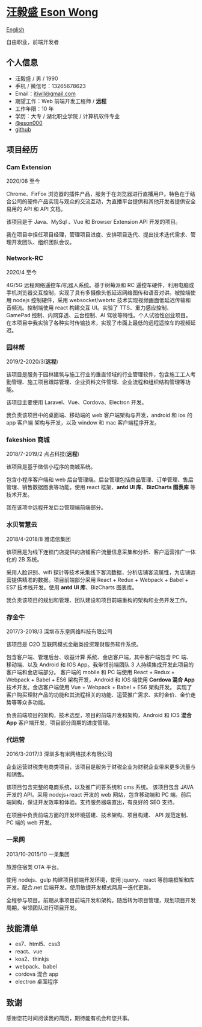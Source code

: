 # [汪毅盛 Eson Wong](https://esonwong.com)

[English](./web-front-end-en.md)

自由职业，前端开发者

## 个人信息

- 汪毅盛 / 男 / 1990
- 手机 / 微信号：13265678623
- Email：itiwll@gmail.com
- 期望工作：Web 前端开发工程师 / **远程**
- 工作年限：10 年
- 学历：大专 / 湖北职业学院 / 计算机软件专业
- [@eson000](https://twitter.com/eson000)
- [github](https://github.com/itiwll)

## 项目经历

### Cam Extension

2020/08 至今

Chrome、FirFox 浏览器的插件产品，服务于在浏览器进行直播用户。特色在于结合公司的硬件产品实现与观众的交流互动，为直播平台提供和其他开发者提供安全易用的 API 和 API 文档。

该项目是于 Java、MySql 、Vue 和 Browser Extension API 开发的项目。

我在项目中担任项目经理，管理项目进度、安排项目迭代、提出技术迭代需求、管理开发团队、组织团队会议。

### Network-RC

2020/4 至今

4G/5G 远程网络遥控车/机器人系统。基于树莓派和 RC 遥控车硬件，利用电脑或手机浏览器交互控制，实现了具有多摄像头低延迟网络图传和语音对讲。被控端使用 nodejs 控制硬件，采用 websocket/webrtc 技术实现视频画面低延迟传输和音频流。控制端使用 react 构建交互 UI。实验了 TTS、重力感应控制、GamePad 控制、内网穿透、云台控制、AI 驾驶等特性。个人试验性创业项目。
在本项目中我实验了各种实时传输技术，实现了市面上最低的远程遥控车的视频延迟。

### 园林帮

2019/2-2020/3(**远程**)

该项目是服务于园林建筑与施工行业的垂直领域的行业管理软件，包含施工工人考勤管理、施工项目跟踪管理、企业资料文件管理、企业流程和组织结构管理等功能。

该项目主要使用 Laravel、Vue、Cordova、Electron 开发。

我负责该项目中的桌面端、移动端的 web 客户端架构与开发，android 和 ios 的 app 客户端 架构与开发，以及 window 和 mac 客户端程序开发。

### fakeshion 商城

2018/7-2019/2 点占科技(**远程**)

该项目是基于微信小程序的商城系统。

包含小程序客户端和 web 后台管理端。后台管理包括商品管理、订单管理、售后管理、销售数据图表等功能，使用 react 框架、**antd UI 库**、**BizCharts 图表库** 等技术开发。

我在该项中远程开发后台管理端前端部分。

### 水贝智慧云

2018/4-2018/8 雅诺信集团

该项目是为线下连锁门店提供的店铺客户流量信息采集和分析、客户运营推广一体化的 2B 系统。

采用人脸识别、wifi 探针等技术采集线下客流数据，分析店铺客流属性，为店铺运营提供精准的数据。项目前端部分采用 React + Redux + Webpack + Babel + ES7 技术栈开发。使用 **antd UI 库**、BizCharts 图表库。

我负责该项目的规划和管理、团队建设和项目前端重构的架构和业务开发工作。

### 存金牛

2017/3-2018/3 深圳市东皇网络科技有限公司

该项目是 O2O 互联网模式金融类投资理财服务软件系统。

包含客户端、管理后台、收益计算
系统、金店客户端，其中客户端包含 PC 端、移动端、以及 Android 和 IOS App。我带领前端团队 3 人持续集成开发此项目的客户端和金店端部分。
客户端的 mobile 和 PC 端使用 React + Redux + Webpack + Babel + ES6 架构开发，Android 和 IOS 端使用 **Cordova 混合 App** 技术开发。金店客户端使用 Vue + Webpack + Babel + ES6 架构开发。
实现了客户购买理财产品的功能和其流程相关的功能、运营推广需求、实时金价、金价走势等等众多功能。

负责前端项目的架构，技术选型，项目的前端开发和架构，Android 和 IOS **混合 App** 客户端开发，项目部分周期的进度管理。

### 代运营

2016/3-2017/3 深圳多有米网络技术有限公司

企业运营财税类电商类项目，该项目是服务于财税企业为财税企业带来更多流量与和销售。

该项目包含完整的电商系统，以及推广问答系统和 cms 系统。
该项目包含 JAVA 开发的 API。采用 nodejs+react 开发的 web 网站，包含移动端和 PC 端。前后端同构，保证开发效率和体验。支持服务器端直出，有良好的 SEO 支持。

在项目中负责前端方面的开发环境搭建、技术架构、项目构建、 API 规范定制、PC 端的 web 开发。

### 一呆网

2013/10-2015/10 一呆集团

旅游住宿类 OTA 平台。

使用 nodejs、gulp 构建项目前端开发环境，使用 jquery、react 等前端框架和库开发。配合.net 后端开发。使用敏捷开发模式两周一迭代更新。

全程参与项目。前期从事项目前端开发和架构。随后转为项目管理，规划项目开发周期，带领团队进行项目开发。

## 技能清单

- es7、html5、css3
- react、vue
- koa2、thinkjs
- webpack、babel
- cordova 混合 app
- electron 桌面程序

## 致谢

感谢您花时间阅读我的简历，期待能有机会和您共事。
